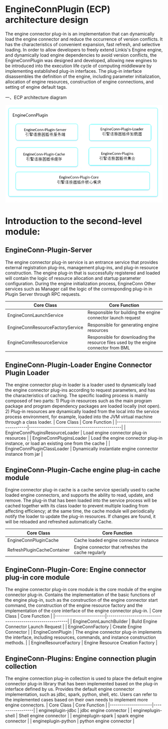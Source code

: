 EngineConnPlugin (ECP) architecture design
===============================

The engine connector plug-in is an implementation that can dynamically load the engine connector and reduce the occurrence of version conflicts. It has the characteristics of convenient expansion, fast refresh, and selective loading. In order to allow developers to freely extend Linkis's Engine engine, and dynamically load engine dependencies to avoid version conflicts, the EngineConnPlugin was designed and developed, allowing new engines to be introduced into the execution life cycle of computing middleware by implementing established plug-in interfaces.
The plug-in interface disassembles the definition of the engine, including parameter initialization, allocation of engine resources, construction of engine connections, and setting of engine default tags.

一、ECP architecture diagram

![](../../../Images/Architecture/linkis-engineConnPlugin-01.png)

Introduction to the second-level module:
==============

EngineConn-Plugin-Server
------------------------

The engine connector plug-in service is an entrance service that provides external registration plug-ins, management plug-ins, and plug-in resource construction. The engine plug-in that is successfully registered and loaded will contain the logic of resource allocation and startup parameter configuration. During the engine initialization process, EngineConn
Other services such as Manager call the logic of the corresponding plug-in in Plugin Server through RPC requests.

| Core Class                           | Core Function                              |
|----------------------------------|---------------------------------------|
| EngineConnLaunchService          | Responsible for building the engine connector launch request            |
| EngineConnResourceFactoryService | Responsible for generating engine resources                      |
| EngineConnResourceService        | Responsible for downloading the resource files used by the engine connector from BML |


EngineConn-Plugin-Loader Engine Connector Plugin Loader
---------------------------------------

The engine connector plug-in loader is a loader used to dynamically load the engine connector plug-ins according to request parameters, and has the characteristics of caching. The specific loading process is mainly composed of two parts: 1) Plug-in resources such as the main program package and program dependency packages are loaded locally (not open). 2) Plug-in resources are dynamically loaded from the local into the service process environment, for example, loaded into the JVM virtual machine through a class loader.
| Core Class                          | Core Function                                     |
|---------------------------------|----------------------------------------------|
| EngineConnPluginsResourceLoader | Load engine connector plug-in resources                       |
| EngineConnPluginsLoader         | Load the engine connector plug-in instance, or load an existing one from the cache |
| EngineConnPluginClassLoader     | Dynamically instantiate engine connector instance from jar              |

EngineConn-Plugin-Cache engine plug-in cache module
----------------------------------------

Engine connector plug-in cache is a cache service specially used to cache loaded engine connectors, and supports the ability to read, update, and remove. The plug-in that has been loaded into the service process will be cached together with its class loader to prevent multiple loading from affecting efficiency; at the same time, the cache module will periodically notify the loader to update the plug-in resources. If changes are found, it will be reloaded and refreshed automatically Cache.

| Core Class                      | Core Function                     |
|-----------------------------|------------------------------|
| EngineConnPluginCache       | Cache loaded engine connector instance |
| RefreshPluginCacheContainer | Engine connector that refreshes the cache regularly     |

EngineConn-Plugin-Core: Engine connector plug-in core module
---------------------------------------------

The engine connector plug-in core module is the core module of the engine connector plug-in. Contains the implementation of the basic functions of the engine plug-in, such as the construction of the engine connector start command, the construction of the engine resource factory and the implementation of the core interface of the engine connector plug-in.
| Core Class                  | Core Function                                                 |
|-------------------------|----------------------------------------------------------|
| EngineConnLaunchBuilder | Build Engine Connector Launch Request                                   |
| EngineConnFactory       | Create Engine Connector                                           |
| EngineConnPlugin        | The engine connector plug-in implements the interface, including resources, commands, and instance construction methods. |
| EngineResourceFactory   | Engine Resource Creation Factory                                       |

EngineConn-Plugins: Engine connection plugin collection
-----------------------------------

The engine connection plug-in collection is used to place the default engine connector plug-in library that has been implemented based on the plug-in interface defined by us. Provides the default engine connector implementation, such as jdbc, spark, python, shell, etc. Users can refer to the implemented cases based on their own needs to implement more engine connectors.
| Core Class              | Core Function         |
|---------------------|------------------|
| engineplugin-jdbc   | jdbc engine connector   |
| engineplugin-shell  | Shell engine connector  |
| engineplugin-spark  | spark engine connector  |
| engineplugin-python | python engine connector |

